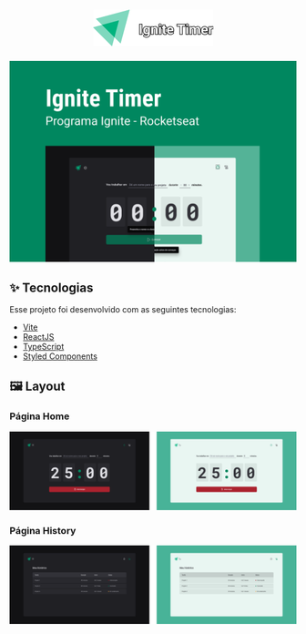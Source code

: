 <h1 align="center">
  <img src=".github/logo.png" alt="Ignite Feed" title="Ignite Lab ReactJS" />
</h1>

<span align="center">
  <img src=".github/capa.png" alt="Capa Ignite Feed" title="Capa Ignite Lab ReactJS" />
</span>

## ✨ Tecnologias

Esse projeto foi desenvolvido com as seguintes tecnologias:

- [Vite](https://vitejs.dev)
- [ReactJS](https://reactjs.org)
- [TypeScript](https://www.typescriptlang.org/)
- [Styled Components](https://styled-components.com)

## 🖼️ Layout

### Página Home

<div align="center">
  <img src=".github/page_home.png" />
</div>

### Página History
<div align="center">
   <img src=".github/page_history.png" />
</div>

